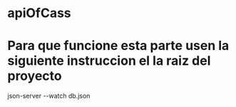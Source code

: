 # apiOfCass

# Para que funcione esta parte usen la siguiente instruccion el la raiz del proyecto
json-server --watch db.json